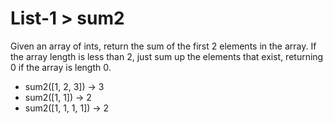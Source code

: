 # List-1 > sum2

Given an array of ints, return the sum of the first 2 elements in the array. If the array length is less than 2, just sum up the elements that exist, returning 0 if the array is length 0.

- sum2([1, 2, 3]) → 3
- sum2([1, 1]) → 2
- sum2([1, 1, 1, 1]) → 2